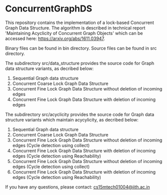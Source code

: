 # ConcurrentGraphDS
This repository contains the implementation of a lock-based Concurrent Graph Data Structure.
The algorithm is described in technical report 'Maintaining Acyclicity of Concurrent Graph Objects' which can be accessed here: https://arxiv.org/abs/1611.03947.

Binary files can be found in bin directory.
Source files can be found in src directory.

The subdirectory src/data_structure provides the source code for Graph data structure variants, as decribed below:
1. Sequential Graph data structure
2. Concurrent Coarse Lock Graph Data Structure
3. Concurrent Fine Lock Graph Data Structure without deletion of incoming edges
4. Concurrent Fine Lock Graph Data Structure with deletion of incoming edges

The subdirectory src/acyclicity provides the source code for Graph data structure variants which maintain acycylicity, as decribed below:
1. Sequential Graph data structure
2. Concurrent Coarse Lock Graph Data Structure
3. Concurrent Fine Lock Graph Data Structure without deletion of incoming edges (Cycle detection using collect)
4. Concurrent Fine Lock Graph Data Structure with deletion of incoming edges (Cycle detection using Reachability)
5. Concurrent Fine Lock Graph Data Structure without deletion of incoming edges (Cycle detection using collect)
6. Concurrent Fine Lock Graph Data Structure with deletion of incoming edges (Cycle detection using Reachability)

If you have any questions, please contact: cs15mtech01004@iith.ac.in
